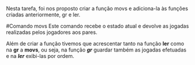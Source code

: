 Nesta tarefa, foi nos proposto criar a função movs e adiciona-la às funções criadas anteriormente,
gr e ler.

#Comando movs
Este comando recebe o estado atual e devolve as jogadas realizadas pelos jogadores aos pares.

Além de criar a função tivemos que acrescentar tanto na função **ler** como na **gr** a **movs**, ou seja,
na função ***gr*** guardar também as jogadas efetuadas e na ***ler*** exibi-las por ordem.

